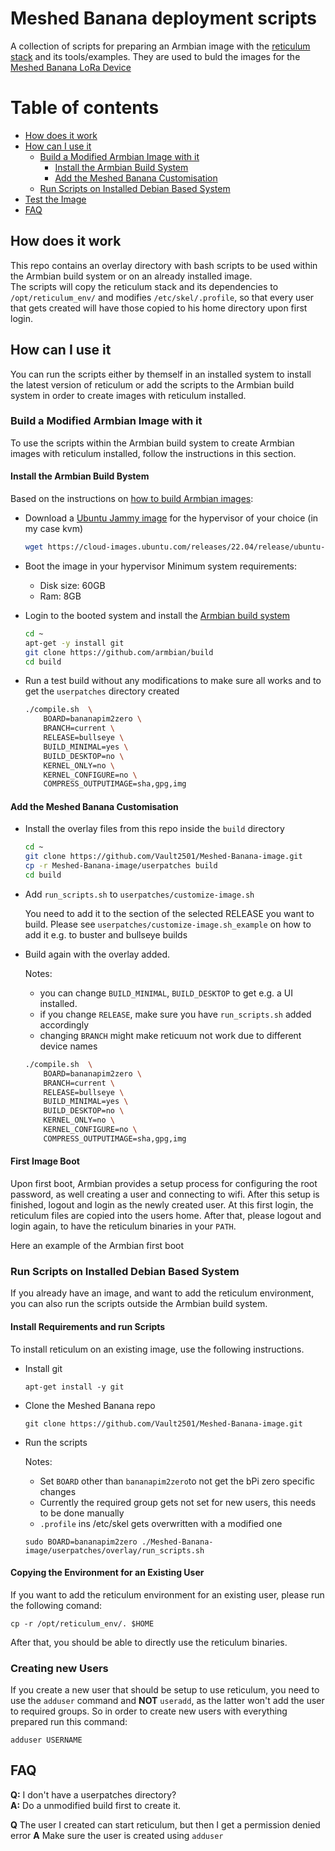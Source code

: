 # Meshed Banana deployment scripts
A collection of scripts for preparing an Armbian image with the [reticulum stack](https://github.com/markqvist/Reticulum) and its tools/examples.
They are used to buld the images for the [Meshed Banana LoRa Device](https://github.com/Vault2501/Meshed-Banana-Device)

# Table of contents
- [How does it work](https://github.com/Vault2501/Meshed-Banana-image#how-does-it-work)
- [How can I use it](https://github.com/Vault2501/Meshed-Banana-image#how-can-i-use-it)
  - [Build a Modified Armbian Image with it](https://github.com/Vault2501/Meshed-Banana-image#build-a-modified-armbian-image-with-it)
    - [Install the Armbian Build System](https://github.com/Vault2501/Meshed-Banana-image#install-the-armbian-build-bystem)
    - [Add the Meshed Banana Customisation](https://github.com/Vault2501/Meshed-Banana-image#add-the-meshed-banana-customisation)
  - [Run Scripts on Installed Debian Based System](https://github.com/Vault2501/Meshed-Banana-image#run-scripts-on-installed-debian-based-system)
- [Test the Image](https://github.com/Vault2501/Meshed-Banana-image#test-the-image)
- [FAQ](https://github.com/Vault2501/Meshed-Banana-image#faq)

## How does it work
This repo contains an overlay directory with bash scripts to be used within the Armbian build system or on an already installed image.<br>
The scripts will copy the reticulum stack and its dependencies to `/opt/reticulum_env/` and modifies `/etc/skel/.profile`, so that every user that gets created will have those copied to his home directory upon first login.

## How can I use it
You can run the scripts either by themself in an installed system to install the latest version of reticulum or add the scripts to the Armbian build system in order to create images with reticulum installed.

### Build a Modified Armbian Image with it
To use the scripts within the Armbian build system to create Armbian images with reticulum installed, follow the instructions in this section.

#### Install the Armbian Build Bystem
Based on the instructions on [how to build Armbian images](https://docs.armbian.com/Developer-Guide_Build-Preparation/):

- Download a [Ubuntu Jammy image](https://cloud-images.ubuntu.com/releases/22.04/release/) for the hypervisor of your choice (in my case kvm)

  ```bash
  wget https://cloud-images.ubuntu.com/releases/22.04/release/ubuntu-22.04-server-cloudimg-amd64-disk-kvm.img
  ```

- Boot the image in your hypervisor
  Minimum system requirements:
  - Disk size: 60GB
  - Ram: 8GB 

- Login to the booted system and install the [Armbian build system](https://github.com/armbian/build)

  ```bash
  cd ~
  apt-get -y install git
  git clone https://github.com/armbian/build
  cd build
  ```

- Run a test build without any modifications to make sure all works and to get the `userpatches` directory created

  ```bash
  ./compile.sh  \
      BOARD=bananapim2zero \
      BRANCH=current \
      RELEASE=bullseye \
      BUILD_MINIMAL=yes \
      BUILD_DESKTOP=no \
      KERNEL_ONLY=no \
      KERNEL_CONFIGURE=no \
      COMPRESS_OUTPUTIMAGE=sha,gpg,img
  ```

#### Add the Meshed Banana Customisation

- Install the overlay files from this repo inside the `build` directory

  ```bash
  cd ~
  git clone https://github.com/Vault2501/Meshed-Banana-image.git
  cp -r Meshed-Banana-image/userpatches build
  cd build
  ```

- Add `run_scripts.sh` to `userpatches/customize-image.sh`

  You need to add it to the section of the selected RELEASE you want to build. Please see `userpatches/customize-image.sh_example` on how to add it e.g. to buster and bullseye builds

- Build again with the overlay added.

  Notes: 
  - you can change `BUILD_MINIMAL`, `BUILD_DESKTOP` to get e.g. a UI installed.
  - if you change `RELEASE`, make sure you have `run_scripts.sh` added accordingly
  - changing `BRANCH` might make reticuum not work due to different device names

  ```bash
  ./compile.sh  \
      BOARD=bananapim2zero \
      BRANCH=current \
      RELEASE=bullseye \
      BUILD_MINIMAL=yes \
      BUILD_DESKTOP=no \
      KERNEL_ONLY=no \
      KERNEL_CONFIGURE=no \
      COMPRESS_OUTPUTIMAGE=sha,gpg,img
  ```

#### First Image Boot
Upon first boot, Armbian provides a setup process for configuring the root password, as well creating a user and connecting to wifi. After this setup is finished, logout and login as the newly created user. At this first login, the reticulum files are copied into the users home. After that, please logout and login again, to have the reticulum binaries in your `PATH`.

Here an example of the Armbian first boot

<insert video here>

### Run Scripts on Installed Debian Based System
If you already have an image, and want to add the reticulum environment, you can also run the scripts outside the Armbian build system.

#### Install Requirements and run Scripts
To install reticulum on an existing image, use the following instructions.

- Install git
  ```
  apt-get install -y git
  ```

- Clone the Meshed Banana repo
  ```
  git clone https://github.com/Vault2501/Meshed-Banana-image.git
  ```

- Run the scripts

  Notes:
  - Set `BOARD` other than `bananapim2zero`to not get the bPi zero specific changes
  - Currently the required group gets not set for new users, this needs to be done manually
  - `.profile` ins /etc/skel gets overwritten with a modified one
  ```
  sudo BOARD=bananapim2zero ./Meshed-Banana-image/userpatches/overlay/run_scripts.sh
  ```


#### Copying the Environment for an Existing User
If you want to add the reticulum environment for an existing user, please run the following comand:
```
cp -r /opt/reticulum_env/. $HOME
```
After that, you should be able to directly use the reticulum binaries.


### Creating new Users
If you create a new user that should be setup to use reticulum, you need to use the `adduser` command and **NOT** `useradd`, as the latter won't add the user to required groups. So in order to create new users with everything prepared run this command:
```
adduser USERNAME
```

## FAQ
**Q:** I don't have a userpatches directory?<br>
**A:** Do a unmodified build first to create it.

**Q** The user I created can start reticulum, but then I get a permission denied error
**A** Make sure the user is created using `adduser`
